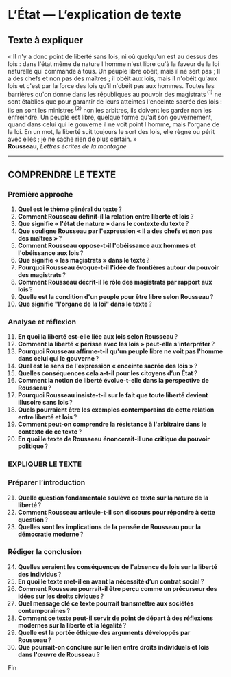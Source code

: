 # L’État — L’explication de texte

## Texte à expliquer
« Il n'y a donc point de liberté sans lois, ni où quelqu'un est au dessus des lois : dans l'état même de nature l'homme n'est libre qu'à la faveur de la loi naturelle qui commande à tous. Un peuple libre obéit, mais il ne sert pas ; Il a des chefs et non pas des maîtres ; il obéit aux lois, mais il n'obéit qu'aux lois et c'est par la force des lois qu'il n'obéit pas aux hommes. Toutes les barrières qu'on donne dans les républiques au pouvoir des magistrats&#x202F;<sup>(1)</sup> ne sont établies que pour garantir de leurs atteintes l'enceinte sacrée des lois : ils en sont les ministres&#x202F;<sup>(2)</sup> non les arbitres, ils doivent les garder non les enfreindre. Un peuple est libre, quelque forme qu'ait son gouvernement, quand dans celui qui le gouverne il ne voit point l'homme, mais l'organe de la loi. En un mot, la liberté suit toujours le sort des lois, elle règne ou périt avec elles ; je ne sache rien de plus certain. »  
**Rousseau**, *Lettres écrites de la montagne*

---

## COMPRENDRE LE TEXTE

### Première approche

1. **Quel est le thème général du texte** ?  
2. **Comment Rousseau définit-il la relation entre liberté et lois** ?  
3. **Que signifie « l'état de nature » dans le contexte du texte** ?  
4. **Que souligne Rousseau par l'expression « Il a des chefs et non pas des maîtres »** ?  
5. **Comment Rousseau oppose-t-il l'obéissance aux hommes et l'obéissance aux lois** ?  
6. **Que signifie « les magistrats » dans le texte** ?  
7. **Pourquoi Rousseau évoque-t-il l'idée de frontières autour du pouvoir des magistrats** ?  
8. **Comment Rousseau décrit-il le rôle des magistrats par rapport aux lois** ?  
9. **Quelle est la condition d'un peuple pour être libre selon Rousseau** ?  
10. **Que signifie "l'organe de la loi" dans le texte** ?  

### Analyse et réflexion

11. **En quoi la liberté est-elle liée aux lois selon Rousseau** ?  
12. **Comment la liberté « périsse avec les lois » peut-elle s'interpréter** ?  
13. **Pourquoi Rousseau affirme-t-il qu'un peuple libre ne voit pas l'homme dans celui qui le gouverne** ?  
14. **Quel est le sens de l'expression « enceinte sacrée des lois »** ?  
15. **Quelles conséquences cela a-t-il pour les citoyens d’un État** ?  
16. **Comment la notion de liberté évolue-t-elle dans la perspective de Rousseau** ?  
17. **Pourquoi Rousseau insiste-t-il sur le fait que toute liberté devient illusoire sans lois** ?  
18. **Quels pourraient être les exemples contemporains de cette relation entre liberté et lois** ?  
19. **Comment peut-on comprendre la résistance à l'arbitraire dans le contexte de ce texte** ?  
20. **En quoi le texte de Rousseau énoncerait-il une critique du pouvoir politique** ?  

### EXPLIQUER LE TEXTE

### Préparer l’introduction

21. **Quelle question fondamentale soulève ce texte sur la nature de la liberté** ?  
22. **Comment Rousseau articule-t-il son discours pour répondre à cette question** ?  
23. **Quelles sont les implications de la pensée de Rousseau pour la démocratie moderne** ?  

### Rédiger la conclusion

24. **Quelles seraient les conséquences de l'absence de lois sur la liberté des individus** ?  
25. **En quoi le texte met-il en avant la nécessité d’un contrat social** ?  
26. **Comment Rousseau pourrait-il être perçu comme un précurseur des idées sur les droits civiques** ?  
27. **Quel message clé ce texte pourrait transmettre aux sociétés contemporaines** ?  
28. **Comment ce texte peut-il servir de point de départ à des réflexions modernes sur la liberté et la légalité** ?  
29. **Quelle est la portée éthique des arguments développés par Rousseau** ?  
30. **Que pourrait-on conclure sur le lien entre droits individuels et lois dans l'œuvre de Rousseau** ?  

Fin